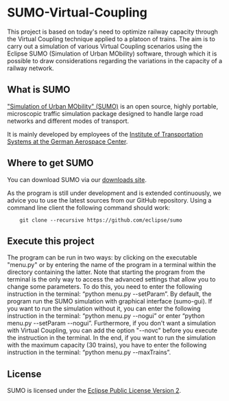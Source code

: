 # SUMO-Virtual-Coupling

This project is based on today's need to optimize railway capacity through the Virtual Coupling technique applied to a platoon of trains. The aim is to carry out a simulation of various Virtual Coupling scenarios using the Eclipse SUMO (Simulation of Urban MObility) software, through which it is possible to draw considerations regarding the variations in the capacity of a railway network.

What is SUMO
------------

["Simulation of Urban MObility" (SUMO)](https://sumo.dlr.de/) is an open source, highly portable, microscopic traffic simulation package designed to handle large road networks and different modes of transport.

It is mainly developed by employees of the [Institute of Transportation Systems at the German Aerospace Center](https://www.dlr.de/ts).


Where to get SUMO
---------------

You can download SUMO via our [downloads site](https://sumo.dlr.de/docs/Downloads.html).

As the program is still under development and is extended continuously, we advice you to use the latest sources from our GitHub repository. Using a command line client the following command should work:

        git clone --recursive https://github.com/eclipse/sumo


Execute this project 
---------------

The program can be run in two ways: by clicking on the executable "menu.py" or by entering the name of the program in a terminal within the directory containing the latter. Note that starting the program from the terminal is the only way to access the advanced settings that allow you to change some parameters. To do this, you need to enter the following instruction in the terminal: “python menu.py --setParam”.
By default, the program run the SUMO simulation with graphical interface (sumo-gui). If you want to run the simulation without it, you can enter the following instruction in the terminal: “python menu.py --nogui” or enter “python menu.py --setParam --nogui”. Furthermore, if you don't want a simulation with Virtual Coupling, you can add the option "--novc" before you execute the instruction in the terminal.
In the end, if you want to run the simulation with the maximum capacity (30 trains), you have to enter the following instruction in the terminal: “python menu.py --maxTrains”.

License
-------

SUMO is licensed under the [Eclipse Public License Version 2](https://eclipse.org/legal/epl-v20.html).
